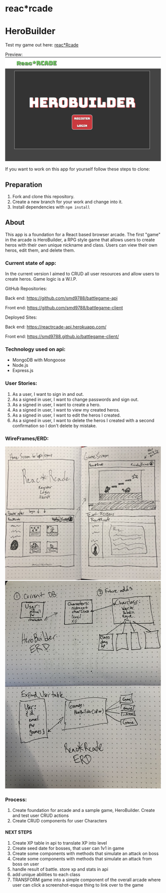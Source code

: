 # reac*rcade
# HeroBuilder

Test my game out here: [reac*Rcade](https://smd9788.github.io/battlegame-client/#/)

Preview:
![preview](/images/screenshot3.17.19.png)

If you want to work on this app for yourself follow these steps to clone:
## Preparation

1. Fork and clone this repository.
2. Create a new branch for your work and change into it.
3. Install dependencies with `npm install`

## About

This app is a foundation for a React based browser arcade. The first "game" in the arcade is HeroBuilder, a RPG style game that allows users to create heros with their own unique nickname and class. Users can view their own heros, edit them, and delete them.

### Current state of app:
In the current version I aimed to CRUD all user resources and allow users to create heros. Game logic is a W.I.P.

GitHub Repositories:

Back end: https://github.com/smd9788/battlegame-api

Front end: https://github.com/smd9788/battlegame-client

Deployed Sites:

Back end: https://reactrcade-api.herokuapp.com/

Front end: https://smd9788.github.io/battlegame-client/

### Technology used on api:
  - MongoDB with Mongoose
  - Node.js
  - Express.js

### User Stories:
1. As a user, I want to sign in and out.
2. As a signed in user, I want to change passwords and sign out.
3. As a signed in user, I want to create a hero.
4. As a signed in user, I want to view my created heros.
5. As a signed in user, I want to edit the heros I created.
6. As a signed in user, I want to delete the heros I created with a second confirmation so I don't delete by mistake.

### WireFrames/ERD:
![wireframe](/images/wireframe.jpg)
![erd](/images/erd.jpg)

### Process:
1. Create foundation for arcade and a sample game, HeroBuilder. Create and test user CRUD actions
2. Create CRUD components for user Characters
#### NEXT STEPS
1. Create XP table in api to translate XP into level
2. Create seed date for bosses, that user can 1v1 in game
3. Create some components with methods that simulate an attack on boss
4. Create some components with methods that simulate an attack from boss on user
5. handle result of battle. store xp and stats in api
6. add unique abilities to each class
7. TRANSFORM game into a simple component of the overall arcade where user can click a screenshot-esque thing to link over to the game
